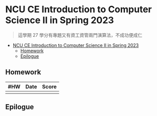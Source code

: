 # NCU CE Introduction to Computer Science II in Spring 2023

> 這學期 27 學分有專題又有資工資管兩門演算法，不成功便成仁

- [NCU CE Introduction to Computer Science II in Spring 2023](#ncu-ce-introduction-to-computer-science-ii-in-spring-2023)
  - [Homework](#homework)
  - [Epilogue](#epilogue)

## Homework

| #HW | Date | Score |
| --- | ---- | ----- |
|     |      |       |

## Epilogue

